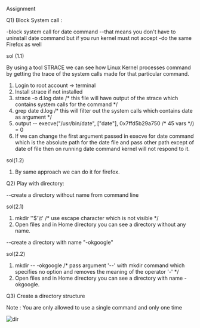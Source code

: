 Assignment 

Q1) Block System call : 

-block system call for date command 
  --that means you don't have to uninstall date command but if you run kernel must not accept 
-do the same Firefox as well

sol (1.1)

By using a tool STRACE we can see how Linux Kernel processes command by getting the trace of the system calls made for that particular command.
1) Login to root account -> terminal
2) Install strace if not installed
3) strace -o d.log date    /* this file will have output of the strace which contains system calls for the command */
4) grep date d.log    /* this will filter out the system calls which contains date as argument */
5) output -- execve("/usr/bin/date", ["date"], 0x7ffd5b29a750 /* 45 vars */) = 0
6) If we can change the first argument passed in execve for date command which is the absolute path for the date file and pass other path except of date of file then on running 
   date command kernel will not respond to it.

sol(1.2)   

1) By same approach we can do it for firefox.

Q2) Play with directory: 

--create a directory without name from command line

sol(2.1)

1) mkdir ''$'\t'     /* use escape character which is not visible */
2) Open files and in Home directory you can see a directory without any name.

--create a directory with name "-okgoogle"

sol(2.2)

1) mkdir -- -okgoogle   /* pass argument '--' with mkdir command which specifies no option and removes the meaning of the operator '-' */
2) Open files and in Home directory you can see a directory with name -okgoogle.

Q3) Create a directory structure 

Note :   You are only allowed to use a single command and only one time



![dir](https://user-images.githubusercontent.com/53777994/86041734-bb973900-ba63-11ea-8e7a-906ce5875f4a.PNG)

